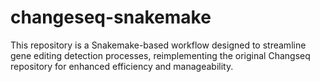 # changeseq-snakemake
 This repository is a Snakemake-based workflow designed to streamline gene editing detection processes, reimplementing the original Changseq repository for enhanced efficiency and manageability.
